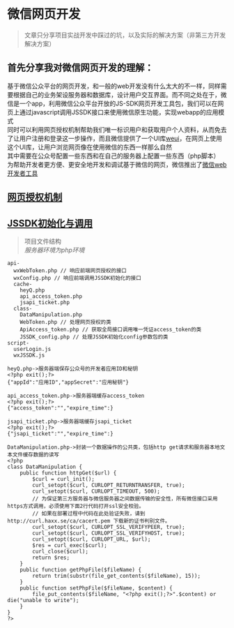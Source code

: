 # 微信网页开发

> 文章只分享项目实战开发中踩过的坑，以及实际的解决方案（非第三方开发解决方案）

## 首先分享我对微信网页开发的理解：
基于微信公众平台的网页开发，和一般的web开发没有什么太大的不一样，同样需要根据自己的业务架设服务器和数据库，设计用户交互界面。而不同之处在于，微信是一个app，利用微信公众平台开放的JS-SDK网页开发工具包，我们可以在网页上通过javascript调用JSSDK接口来使用微信原生功能，实现webapp的应用模式  
同时可以利用网页授权机制帮助我们唯一标识用户和获取用户个人资料，从而免去了让用户注册和登录这一步操作，而且微信提供了一个UI库[weui](https://weui.io/)，在网页上使用这个UI库，让用户浏览网页像在使用微信的东西一样那么自然  
其中需要在公众号配置一些东西和在自己的服务器上配置一些东西（php脚本）  
为帮助开发者更方便、更安全地开发和调试基于微信的网页，微信推出了[微信web开发者工具](https://mp.weixin.qq.com/wiki?t=resource/res_main&id=mp1455784140&token=&lang=zh_CN)

## [网页授权机制](article/webtoken.md)

## [JSSDK初始化与调用](article/jssdk.md)

> 项目文件结构  
> *服务器环境为php环境*

	api-
	  wxWebToken.php // 响应前端网页授权的接口
	  wxConfig.php // 响应前端调用JSSDK初始化的接口
	  cache-
	    heyQ.php
	    api_access_token.php
	    jsapi_ticket.php
	  class-
	    DataManipulation.php
	    WebToken.php // 处理网页授权的类
	    ApiAccess_token.php // 获取全局接口调用唯一凭证access_token的类
	    JSSDK_config.php // 处理JSSDK初始化config参数包的类
	script-
	  userLogin.js
	  wxJSSDK.js
    
    heyQ.php->服务器端保存公众号的开发者应用ID和秘钥
    <?php exit();?>
    {"appId":"应用ID","appSecret":"应用秘钥"}
    
    api_access_token.php->服务器端缓存access_token
    <?php exit();?>
    {"access_token":"","expire_time":}
    
    jsapi_ticket.php->服务器端缓存jsapi_ticket
    <?php exit();?>
    {"jsapi_ticket":"","expire_time":}

    DataManipulation.php->封装一个数据操作的公共类，包括http get请求和服务器本地文本文件缓存数据的读写
    <?php
    class DataManipulation {
    	public function httpGet($url) {
            $curl = curl_init();
            curl_setopt($curl, CURLOPT_RETURNTRANSFER, true);
            curl_setopt($curl, CURLOPT_TIMEOUT, 500);
            // 为保证第三方服务器与微信服务器之间数据传输的安全性，所有微信接口采用https方式调用，必须使用下面2行代码打开ssl安全校验。
            // 如果在部署过程中代码在此处验证失败，请到 http://curl.haxx.se/ca/cacert.pem 下载新的证书判别文件。
            curl_setopt($curl, CURLOPT_SSL_VERIFYPEER, true);
            curl_setopt($curl, CURLOPT_SSL_VERIFYHOST, true);
            curl_setopt($curl, CURLOPT_URL, $url);
            $res = curl_exec($curl);
            curl_close($curl);
            return $res;
        }
        public function getPhpFile($fileName) {
            return trim(substr(file_get_contents($fileName), 15));
        }
        public function setPhpFile($fileName, $content) {
            file_put_contents($fileName, "<?php exit();?>".$content) or die("unable to write");
        }
    }
    ?>